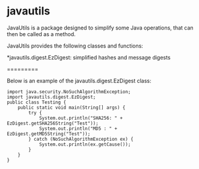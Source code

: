 javautils
=========

JavaUtils is a package designed to simplify some Java operations, that can then be called as a method.

JavaUtils provides the following classes and functions:

*javautils.digest.EzDigest: simplified hashes and message digests

=========

Below is an example of the javautils.digest.EzDigest class:

	import java.security.NoSuchAlgorithmException;
	import javautils.digest.EzDigest;
	public class Testing {
	    public static void main(String[] args) {
	        try {
	            System.out.println("SHA256: " + EzDigest.getSHA256String("Test"));
	            System.out.println("MD5 : " + EzDigest.getMD5String("Test"));
	        } catch (NoSuchAlgorithmException ex) {
	            System.out.println(ex.getCause());
	        }
	    }
	}